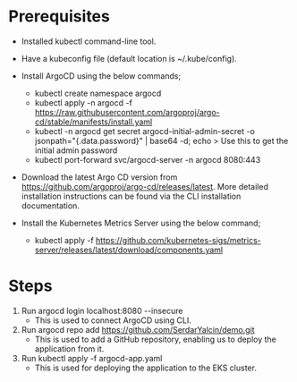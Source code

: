 # Prerequisites

- Installed kubectl command-line tool.
- Have a kubeconfig file (default location is ~/.kube/config).
- Install ArgoCD using the below commands; 
  * kubectl create namespace argocd
  * kubectl apply -n argocd -f https://raw.githubusercontent.com/argoproj/argo-cd/stable/manifests/install.yaml
  * kubectl -n argocd get secret argocd-initial-admin-secret -o jsonpath="{.data.password}" | base64 -d; echo   > Use this to get the initial admin password
  * kubectl port-forward svc/argocd-server -n argocd 8080:443

- Download the latest Argo CD version from https://github.com/argoproj/argo-cd/releases/latest. More detailed installation instructions can be found via the CLI installation documentation.
- Install the Kubernetes Metrics Server using the below command;
   * kubectl apply -f https://github.com/kubernetes-sigs/metrics-server/releases/latest/download/components.yaml

# Steps
1) Run argocd login localhost:8080 --insecure
   - This is used to connect ArgoCD using CLI.
2) Run argocd repo add https://github.com/SerdarYalcin/demo.git
   - This is used to add a GitHub repository, enabling us to deploy the application from it.
3) Run kubectl apply -f argocd-app.yaml
   - This is used for deploying the application to the EKS cluster.
